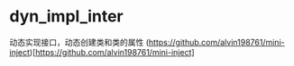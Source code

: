 # dyn_impl_inter
动态实现接口，动态创建类和类的属性
(https://github.com/alvin198761/mini-inject)[https://github.com/alvin198761/mini-inject]
